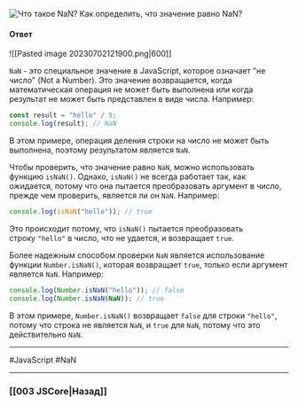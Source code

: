 ![Что такое `NaN`? Как определить, что значение равно `NaN`?](https://youtu.be/IooJ3P2VUYs?t=266)

#### Ответ

![[Pasted image 20230702121900.png|600]]

`NaN` - это специальное значение в JavaScript, которое означает "не число" (Not a Number). Это значение возвращается, когда математическая операция не может быть выполнена или когда результат не может быть представлен в виде числа. Например:

```javascript
const result = "hello" / 5;
console.log(result); // NaN
```

В этом примере, операция деления строки на число не может быть выполнена, поэтому результатом является `NaN`.

Чтобы проверить, что значение равно `NaN`, можно использовать функцию `isNaN()`. Однако, `isNaN()` не всегда работает так, как ожидается, потому что она пытается преобразовать аргумент в число, прежде чем проверить, является ли он `NaN`. Например:

```javascript
console.log(isNaN("hello")); // true
```

Это происходит потому, что `isNaN()` пытается преобразовать строку `"hello"` в число, что не удается, и возвращает `true`.

Более надежным способом проверки `NaN` является использование функции `Number.isNaN()`, которая возвращает `true`, только если аргумент является `NaN`. Например:

```javascript
console.log(Number.isNaN("hello")); // false
console.log(Number.isNaN(NaN)); // true
```

В этом примере, `Number.isNaN()` возвращает `false` для строки `"hello"`, потому что строка не является `NaN`, и `true` для `NaN`, потому что это действительно `NaN`.

___
#JavaScript #NaN

___

### [[003 JSCore|Назад]]
